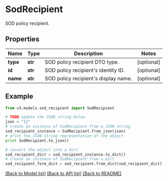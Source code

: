 # SodRecipient

SOD policy recipient.

## Properties
Name | Type | Description | Notes
------------ | ------------- | ------------- | -------------
**type** | **str** | SOD policy recipient DTO type. | [optional] 
**id** | **str** | SOD policy recipient&#39;s identity ID. | [optional] 
**name** | **str** | SOD policy recipient&#39;s display name. | [optional] 

## Example

```python
from v3.models.sod_recipient import SodRecipient

# TODO update the JSON string below
json = "{}"
# create an instance of SodRecipient from a JSON string
sod_recipient_instance = SodRecipient.from_json(json)
# print the JSON string representation of the object
print SodRecipient.to_json()

# convert the object into a dict
sod_recipient_dict = sod_recipient_instance.to_dict()
# create an instance of SodRecipient from a dict
sod_recipient_form_dict = sod_recipient.from_dict(sod_recipient_dict)
```
[[Back to Model list]](../README.md#documentation-for-models) [[Back to API list]](../README.md#documentation-for-api-endpoints) [[Back to README]](../README.md)


